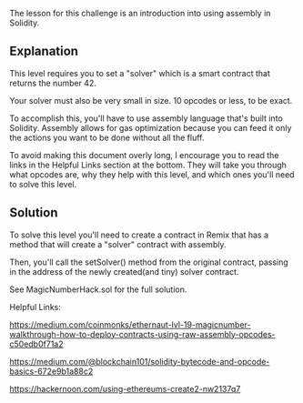 The lesson for this challenge is an introduction into using assembly in Solidity.

## Explanation
This level requires you to set a "solver" which is a smart contract that returns the number 42. 

Your solver must also be very small in size. 10 opcodes or less, to be exact.

To accomplish this, you'll have to use assembly language that's built into Solidity. Assembly allows for gas optimization because you can feed it only the actions you want to be done without all the fluff.

To avoid making this document overly long, I encourage you to read the links in the Helpful Links section at the bottom. They will take you through what opcodes are, why they help with this level, and which ones you'll need to solve this level.

## Solution
To solve this level you'll need to create a contract in Remix that has a method that will create a "solver" contract with assembly.

Then, you'll call the setSolver() method from the original contract, passing in the address of the newly created(and tiny) solver contract.

See MagicNumberHack.sol for the full solution.

Helpful Links:

https://medium.com/coinmonks/ethernaut-lvl-19-magicnumber-walkthrough-how-to-deploy-contracts-using-raw-assembly-opcodes-c50edb0f71a2

https://medium.com/@blockchain101/solidity-bytecode-and-opcode-basics-672e9b1a88c2

https://hackernoon.com/using-ethereums-create2-nw2137q7

